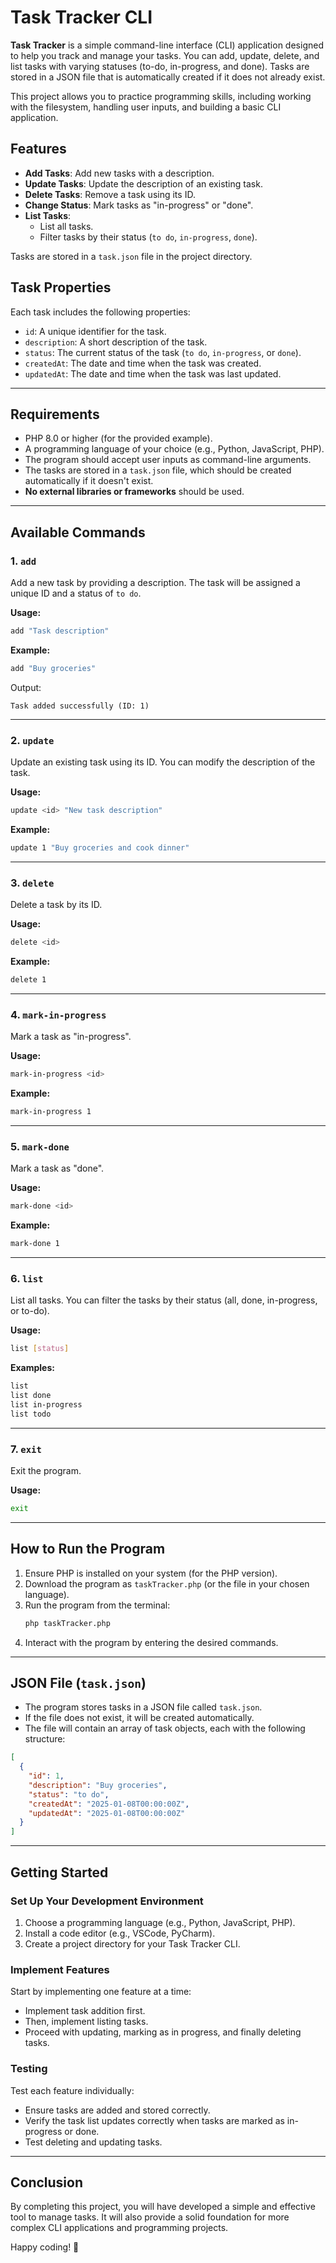 # Task Tracker CLI

**Task Tracker** is a simple command-line interface (CLI) application designed to help you track and manage your tasks. You can add, update, delete, and list tasks with varying statuses (to-do, in-progress, and done). Tasks are stored in a JSON file that is automatically created if it does not already exist.

This project allows you to practice programming skills, including working with the filesystem, handling user inputs, and building a basic CLI application.

## Features

- **Add Tasks**: Add new tasks with a description.
- **Update Tasks**: Update the description of an existing task.
- **Delete Tasks**: Remove a task using its ID.
- **Change Status**: Mark tasks as "in-progress" or "done".
- **List Tasks**: 
  - List all tasks.
  - Filter tasks by their status (`to do`, `in-progress`, `done`).
  
Tasks are stored in a `task.json` file in the project directory.

## Task Properties

Each task includes the following properties:
- `id`: A unique identifier for the task.
- `description`: A short description of the task.
- `status`: The current status of the task (`to do`, `in-progress`, or `done`).
- `createdAt`: The date and time when the task was created.
- `updatedAt`: The date and time when the task was last updated.

---

## Requirements

- PHP 8.0 or higher (for the provided example).
- A programming language of your choice (e.g., Python, JavaScript, PHP).
- The program should accept user inputs as command-line arguments.
- The tasks are stored in a `task.json` file, which should be created automatically if it doesn't exist.
- **No external libraries or frameworks** should be used.

---

## Available Commands

### 1. `add`
Add a new task by providing a description. The task will be assigned a unique ID and a status of `to do`.

**Usage:**
```bash
add "Task description"
```

**Example:**
```bash
add "Buy groceries"
```
Output:
```
Task added successfully (ID: 1)
```

---

### 2. `update`
Update an existing task using its ID. You can modify the description of the task.

**Usage:**
```bash
update <id> "New task description"
```

**Example:**
```bash
update 1 "Buy groceries and cook dinner"
```

---

### 3. `delete`
Delete a task by its ID.

**Usage:**
```bash
delete <id>
```

**Example:**
```bash
delete 1
```

---

### 4. `mark-in-progress`
Mark a task as "in-progress".

**Usage:**
```bash
mark-in-progress <id>
```

**Example:**
```bash
mark-in-progress 1
```

---

### 5. `mark-done`
Mark a task as "done".

**Usage:**
```bash
mark-done <id>
```

**Example:**
```bash
mark-done 1
```

---

### 6. `list`
List all tasks. You can filter the tasks by their status (all, done, in-progress, or to-do).

**Usage:**
```bash
list [status]
```

**Examples:**
```bash
list
list done
list in-progress
list todo
```

---

### 7. `exit`
Exit the program.

**Usage:**
```bash
exit
```

---

## How to Run the Program

1. Ensure PHP is installed on your system (for the PHP version).
2. Download the program as `taskTracker.php` (or the file in your chosen language).
3. Run the program from the terminal:
   ```bash
   php taskTracker.php
   ```
4. Interact with the program by entering the desired commands.

---

## JSON File (`task.json`)

- The program stores tasks in a JSON file called `task.json`.
- If the file does not exist, it will be created automatically.
- The file will contain an array of task objects, each with the following structure:

```json
[
  {
    "id": 1,
    "description": "Buy groceries",
    "status": "to do",
    "createdAt": "2025-01-08T00:00:00Z",
    "updatedAt": "2025-01-08T00:00:00Z"
  }
]
```

---

## Getting Started

### Set Up Your Development Environment

1. Choose a programming language (e.g., Python, JavaScript, PHP).
2. Install a code editor (e.g., VSCode, PyCharm).
3. Create a project directory for your Task Tracker CLI.

### Implement Features

Start by implementing one feature at a time:
- Implement task addition first.
- Then, implement listing tasks.
- Proceed with updating, marking as in progress, and finally deleting tasks.

### Testing

Test each feature individually:
- Ensure tasks are added and stored correctly.
- Verify the task list updates correctly when tasks are marked as in-progress or done.
- Test deleting and updating tasks.

---

## Conclusion

By completing this project, you will have developed a simple and effective tool to manage tasks. It will also provide a solid foundation for more complex CLI applications and programming projects.

Happy coding! 🚀